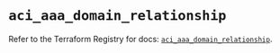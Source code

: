 # `aci_aaa_domain_relationship`

Refer to the Terraform Registry for docs: [`aci_aaa_domain_relationship`](https://registry.terraform.io/providers/ciscodevnet/aci/2.17.0/docs/resources/aaa_domain_relationship).
